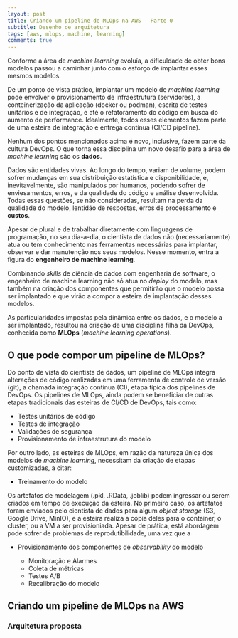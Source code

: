 ```yaml
---
layout: post
title: Criando um pipeline de MLOps na AWS - Parte 0
subtitle: Desenho de arquitetura  
tags: [aws, mlops, machine, learning]
comments: true
---
```


Conforme a área de *machine learning* evoluía, a dificuldade de obter bons modelos passou a caminhar junto com o esforço de implantar esses mesmos modelos. 

De um ponto de vista prático, implantar um modelo de *machine learning* pode envolver o provisionamento de infraestrutura (servidores), a conteinerização da aplicação (docker ou podman), escrita de testes unitários e de integração, e até o refatoramento do código em busca do aumento de performance. Idealmente, todos esses elementos fazem parte de uma esteira de integração e entrega contínua (CI/CD pipeline).

Nenhum dos pontos mencionados acima é novo, inclusive, fazem parte da cultura DevOps. O que torna essa disciplina um novo desafio para a área de *machine learning* são os **dados**.

Dados são entidades vivas. Ao longo do tempo, variam de volume, podem sofrer mudanças em sua distribuição estatística e disponibilidade, e, inevitavelmente, são manipulados por humanos, podendo sofrer de enviesamentos, erros, e da qualidade do código e análise desenvolvida. Todas essas questões, se não consideradas, resultam na perda da qualidade do modelo, lentidão de respostas, erros de processamento e **custos**.

Apesar de plural e de trabalhar diretamente com linguagens de programação, no seu dia-a-dia, o cientista de dados não (necessariamente) atua ou tem conhecimento nas ferramentas necessárias para implantar, observar e dar manutenção nos seus modelos. Nesse momento, entra a figura do **engenheiro de machine learning**.

Combinando *skills* de ciência de dados com engenharia de software, o engenheiro de machine learning não só atua no *deploy* do modelo, mas também na criação dos componentes que permitirão que o modelo possa ser implantado e que virão a compor a esteira de implantação desses modelos.

As particularidades impostas pela dinâmica entre os dados, e o modelo a ser implantado, resultou na criação de uma disciplina filha da DevOps, conhecida como **MLOps** (*machine learning operations*).

## O que pode compor um pipeline de MLOps?

Do ponto de vista do cientista de dados, um pipeline de MLOps integra alterações de código realizadas em uma ferramenta de controle de versão (git), a chamada integração contínua (CI), etapa típica dos pipelines de DevOps. Os pipelines de MLOps, ainda podem se beneficiar de outras etapas tradicionais das esteiras de CI/CD de DevOps, tais como:

- Testes unitários de código
- Testes de integração
- Validações de segurança
- Provisionamento de infraestrutura do modelo

Por outro lado, as esteiras de MLOps, em razão da natureza única dos modelos de *machine learning*, necessitam da criação de etapas customizadas, a citar:

- Treinamento do modelo

Os artefatos de modelagem (.pkl, .RData, .joblib) podem ingressar ou serem criados em tempo de execução da esteira. No primeiro caso, os artefatos foram enviados pelo cientista de dados para algum *object storage* (S3, Google Drive, MinIO), e a esteira realiza a cópia deles para o container, o cluster, ou a VM a ser provisioniada. Apesar de prática, está abordagem pode sofrer de problemas de reprodutibilidade, uma vez que a 



- Provisionamento dos componentes de *observability* do modelo

    - Monitoração e Alarmes
    - Coleta de métricas
    - Testes A/B
    - Recalibração do modelo


## Criando um pipeline de MLOps na AWS




### Arquitetura proposta


